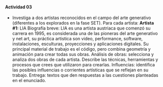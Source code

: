#### Actividad 03

- Investiga a dos artistas reconocidos en el campo del arte generativo (diferentes a los explorados en la fase SET). Para cada artista:
  **Artista #1:** LIA
  Biografía breve: LIA es una artista austriaca que comenzó su carrera en 1995, es considerada una de las pioneras del arte generativo y net art, su práctica artistica son video, performance, software, instalaciones, esculturas, proyecciones y aplicaciones digitales. Su principal material de trabajo es el código, pero combina geometría y animación para crear todas sus obras.
  Análisis de obras: selecciona y analiza dos obras de cada artista. Describe las técnicas, herramientas y procesos que crees que utilizaron para crearlas.
  Influencias: identifica las posibles influencias o corrientes artísticas que se reflejan en su trabajo.
  Entrega: textos que den respuestas a las cuestiones planteadas en el enunciado.
